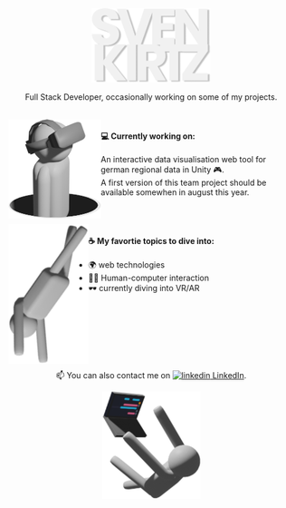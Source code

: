 <p align="center">
  <img alt="logo" width="210" src="https://raw.githubusercontent.com/svki0001/svki0001/main/img/logo_github.png">
<p/>
<p align="center">Full Stack Developer, occasionally working on some of my projects.</p>
<br>
<img alt="working on" align="left" src="https://raw.githubusercontent.com/svki0001/svki0001/main/img/vr.png">
<h4>💻 Currently working on:</h4>
<p>An interactive data visualisation web tool for german regional data in Unity 🎮.<br> 
  A first version of this team project should be available somewhen in august this year.</p>
<br>
<br>
<img alt="topics" align="left" src="https://raw.githubusercontent.com/svki0001/svki0001/main/img/fly.png">
<h4>☕ My favortie topics to dive into:</h4>
<ul>
  <li>🌍 web technologies</li>
  <li>👩‍💻 Human-computer interaction</li>
  <li>🕶 currently diving into VR/AR</li>
</ul>
<br>
<br>
<br>
<br>
<br>
<br>
<p align="center">
  📫 You can also contact me on <a href="https://www.linkedin.com/in/sven-kirtz" rel="nofollow noreferrer">
    <img alt="linkedin" src="https://i.stack.imgur.com/gVE0j.png"> LinkedIn</a>.
</p>
<p align="center">
  <img src="https://raw.githubusercontent.com/svki0001/svki0001/main/img/fall.png">
</p>
